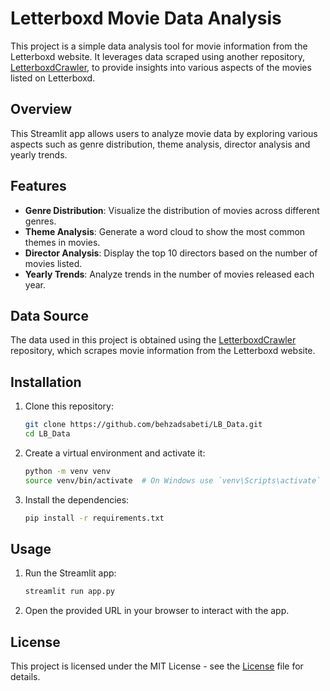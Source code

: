 # Letterboxd Movie Data Analysis

This project is a simple data analysis tool for movie information from the Letterboxd website. It leverages data scraped using another repository, [LetterboxdCrawler](https://github.com/behzadsabeti/LetterboxdCrawler), to provide insights into various aspects of the movies listed on Letterboxd.

## Overview

This Streamlit app allows users to analyze movie data by exploring various aspects such as genre distribution, theme analysis, director analysis and yearly trends.
## Features

- **Genre Distribution**: Visualize the distribution of movies across different genres.
- **Theme Analysis**: Generate a word cloud to show the most common themes in movies.
- **Director Analysis**: Display the top 10 directors based on the number of movies listed.
- **Yearly Trends**: Analyze trends in the number of movies released each year.

## Data Source

The data used in this project is obtained using the [LetterboxdCrawler](https://github.com/behzadsabeti/LetterboxdCrawler) repository, which scrapes movie information from the Letterboxd website.

## Installation

1. Clone this repository:

   ```bash
   git clone https://github.com/behzadsabeti/LB_Data.git
   cd LB_Data

2. Create a virtual environment and activate it:
   ```bash
   python -m venv venv
   source venv/bin/activate  # On Windows use `venv\Scripts\activate`

3. Install the dependencies:
   ```bash
   pip install -r requirements.txt

## Usage

1. Run the Streamlit app:
   ```bash
   streamlit run app.py

2. Open the provided URL in your browser to interact with the app.

## License
This project is licensed under the MIT License - see the [License](https://github.com/behzadsabeti/LB_Data/blob/main/LICENSE) file for details.

   

